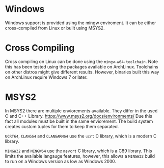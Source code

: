 # Windows

Windows support is provided using the mingw enviroment.
It can be either cross-compiled from Linux or built using MSYS2.

# Cross Compiling

Cross compiling on Linux can be done using the `mingw-w64-toolchain`. Note this has been tested using the packages available on ArchLinux. Toolchains on other distros might give different results. However, binaries built this way on ArchLinux require Windows 7 or later.

# MSYS2

In MSYS2 there are multiple enviorements available. They differ in the used C and C++ Library. https://www.msys2.org/docs/environments/
Due this fact all modules must be built in the same enviorement. 
The build system creates custom tuples for them to keep them separated.

`UCRT64`, `CLANG64` and `CLANGARM64` use the `ucrt` C library, which is a modern C library.

`MINGW32` and `MINGW64` use the `msvcrt` C library, which is a C89 library. This limits the available langauge features, however, this allows a `MINGW32` build to run on a Windows version as low as Windows 2000.




